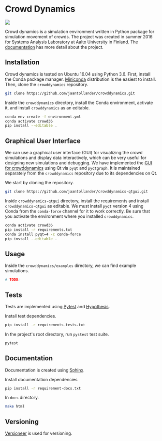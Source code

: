 # Crowd Dynamics
![](docs/figures/crowddynamics-gui.png)

Crowd dynamics is a simulation environment written in Python package for simulation movement of crowds. The project was created in summer 2016 for Systems Analysis Laboratory at Aalto University in Finland. The [documentation](http://jaantollander.github.io/crowddynamics/) has more detail about the project.


## Installation
Crowd dynamics is tested on Ubuntu 16.04 using Python 3.6. First, install the Conda package manager. [Miniconda](https://docs.conda.io/en/latest/miniconda.html) distribution is the easiest to install. Then, clone the `crowddynamics` repository.
```bash
git clone https://github.com/jaantollander/crowddynamics.git
```

Inside the `crowddynamics` directory, install the Conda environment, activate it, and install `crowddynamics` as an editable.
```bash
conda env create -f environment.yml
conda activate crowd36
pip install --editable .
```

## Graphical User Interface
We can use a graphical user interface (GUI) for visualizing the crowd simulations and display data interactively, which can be very useful for designing new simulations and debugging. We have implemented the [GUI for crowddynamics](https://github.com/jaantollander/crowddynamics-qtgui) using Qt via `pyqt` and `pyqtgraph`. It is maintained separately from the `crowddynamics` repository due to its dependencies on Qt.

We start by cloning the repository. 
```bash
git clone https://github.com/jaantollander/crowddynamics-qtgui.git
```

Inside `crowddynamics-qtgui` directory, install the requirements and install `crowddynamics-qtgui` as editable. We must install `pyqt` version 4 using Conda from the `conda-force` channel for it to work correctly. Be sure that you activate the environment where you installed `crowddynamics`.  
```bash
conda activate crowd36
pip install -r requirements.txt
conda install pyqt=4 -c conda-force
pip install --editable .
```

## Usage
Inside the `crowddynamics/examples` directory, we can find example simulations.

```python
# TODO:
```

## Tests
Tests are implemented using [Pytest](https://docs.pytest.org/en/latest/) and [Hypothesis](https://hypothesis.readthedocs.io/en/latest/).

Install test dependencies.
```bash
pip install -r requirements-tests.txt
```
In the project's root directory, run `pystest` test suite.
```bash
pytest
```

## Documentation
Documentation is created using [Sphinx](https://www.sphinx-doc.org/en/master/).

Install documentation dependencies
```bash
pip install -r requirement-docs.txt
```
In `docs` directory.
```bash
make html
```

## Versioning
[Versioneer](https://github.com/warner/python-versioneer) is used for versioning.
